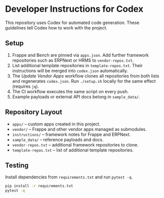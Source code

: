 # Developer Instructions for Codex

This repository uses Codex for automated code generation. These guidelines tell Codex how to work with the project.

## Setup

1. Frappe and Bench are pinned via `apps.json`. Add further framework
   repositories such as ERPNext or HRMS to `vendor-repos.txt`.
2. List additional template repositories in `template-repos.txt`. Their
   instructions will be merged into `codex.json` automatically.
3. The *Update Vendor Apps* workflow clones all repositories from both lists and
   regenerates `codex.json`. Run `./setup.sh` locally for the same effect
   (requires `jq`).
4. The CI workflow executes the same script on every push.
5. Example payloads or external API docs belong in `sample_data/`.

## Repository Layout

- `apps/` – custom apps created in this project.
- `vendor/` – Frappe and other vendor apps managed as submodules.
- `instructions/` – framework notes for Frappe and ERPNext.
- `sample_data/` – reference payloads and docs.
- `vendor-repos.txt` – additional framework repositories to clone.
- `template-repos.txt` – list of additional template repositories.

## Testing

Install dependencies from `requirements.txt` and run `pytest -q`.

```bash
pip install -r requirements.txt
pytest -q
```
